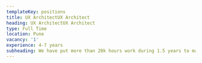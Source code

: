 ```yaml
---
templateKey: positions
title: UX ArchitectUX Architect
heading: UX ArchitectUX Architect
type: Full Time
location: Pune
vacancy: '1'
experience: 4-7 years
subheading: We have put more than 20k hours work during 1.5 years to make sure Tekdi is the most unique website ever 
---
```


